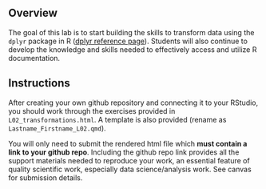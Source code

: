 ## Overview

The goal of this lab is to start building the skills to transform data using the `dplyr` package in R ([dplyr reference page](http://dplyr.tidyverse.org/reference/index.html)). Students will also continue to develop the knowledge and skills needed to effectively access and utilize R documentation.

## Instructions

After creating your own github repository and connecting it to your RStudio, you should work through the exercises provided in `L02_transformations.html`. A template is also provided (rename as `Lastname_Firstname_L02.qmd`).

You will only need to submit the rendered html file which **must contain a link to your github repo**. Including the github repo link provides all the support materials needed to reproduce your work, an essential feature of quality scientific work, especially data science/analysis work. See canvas for submission details.